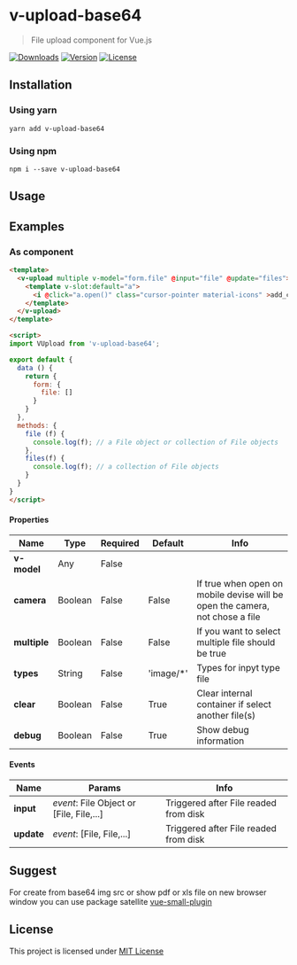 # v-upload-base64

> File upload component for Vue.js

<p>
  <a href="https://www.npmjs.com/package/v-upload-base64"><img src="https://img.shields.io/npm/dm/v-upload-base64.svg" alt="Downloads"></a>
  <a href="https://www.npmjs.com/package/v-upload-base64"><img src="https://img.shields.io/npm/v/v-upload-base64.svg" alt="Version"></a>
  <a href="https://www.npmjs.com/package/v-upload-base64"><img src="https://img.shields.io/npm/l/v-upload-base64.svg" alt="License"></a>
</p>

## Installation

### Using yarn

`yarn add v-upload-base64`

### Using npm

`npm i --save v-upload-base64`

## Usage

## Examples

### As component

```html
<template>
  <v-upload multiple v-model="form.file" @input="file" @update="files">
    <template v-slot:default="a">
      <i @click="a.open()" class="cursor-pointer material-icons" >add_circle_outline</i>
    </template>
  </v-upload>
</template>

<script>
import VUpload from 'v-upload-base64';

export default {
  data () {
    return {
      form: {
        file: []
      }
    }
  },
  methods: {
    file (f) {
      console.log(f); // a File object or collection of File objects
    },
    files(f) {
      console.log(f); // a collection of File objects
    }
  }
}
</script>
```

#### Properties

| Name         | Type     | Required | Default   | Info                                                                        |
| -------------| -------- | -------- | ----------| --------------------------------------------------------------------------- |
| **v-model**  | Any      | False    |           |                                                                             |
| **camera**   | Boolean  | False    | False     | If true when open on mobile devise will be open the camera, not chose a file|
| **multiple** | Boolean  | False    | False     | If you want to select multiple file should be true                          |
| **types**    | String   | False    | 'image/*' | Types for inpyt type file                                                   |
| **clear**    | Boolean  | False    | True      | Clear internal container if select another file(s)                          |
| **debug**    | Boolean  | False    | True      | Show debug information                                                  |

#### Events

| Name         | Params                                   | Info                                                                       |
| ------------ | ---------------------------------------- | -------------------------------------------------------------------------- |
| **input**    | _event_: File Object or [File, File,...] | Triggered after File readed from disk              |
| **update**   | _event_: [File, File,...]                | Triggered after File readed from disk              |

## Suggest

For create from base64 img src or show pdf or xls file on new browser window you can use package satellite [vue-small-plugin](https://www.npmjs.com/package/vue-small-plugin)

## License

This project is licensed under
[MIT License](http://en.wikipedia.org/wiki/MIT_License)